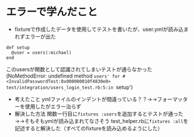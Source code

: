 # エラーで学んだこと

* fixtureで作成したデータを使用してテストを書いたが、user.ymlが読み込まれずエラーが出た  
```
def setup
  @user = users(:michael)
end
```
このusersが関数として認識されてしまいテストが通らなかった  
(NoMethodError: undefined method `users' for #<InvalidPasswordTest:0x000000010f4830e0>
test/integration/users_login_test.rb:5:in `setup')  
* 考えたこと
ymlファイルのインデントが間違っている？？→→フォーマッターを使用したがエラー治らず
* 解決した方法
関数一行目に`fixtures :users`を追加するとテストが通った→→そもそもymlが読み込まれてなさそう
test_helper.rbに`fixtures :all`を記述すると解決した（すべてのfixtureを読み込めるようにした）  
